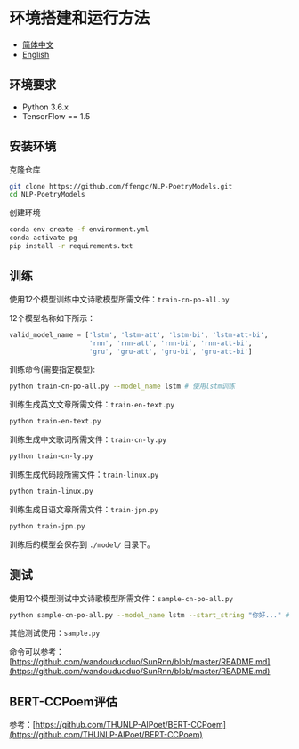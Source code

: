 # 环境搭建和运行方法

- [简体中文](./run-cn.md)
- [English](./run-en.md)

## 环境要求

- Python 3.6.x
- TensorFlow == 1.5

## 安装环境

克隆仓库
```bash
git clone https://github.com/ffengc/NLP-PoetryModels.git
cd NLP-PoetryModels
```

创建环境
```bash
conda env create -f environment.yml
conda activate pg
pip install -r requirements.txt
```

## 训练

使用12个模型训练中文诗歌模型所需文件：`train-cn-po-all.py`

12个模型名称如下所示：

```python
valid_model_name = ['lstm', 'lstm-att', 'lstm-bi', 'lstm-att-bi',
                    'rnn', 'rnn-att', 'rnn-bi', 'rnn-att-bi',
                    'gru', 'gru-att', 'gru-bi', 'gru-att-bi']
```

训练命令(需要指定模型):

```bash
python train-cn-po-all.py --model_name lstm # 使用lstm训练
```

训练生成英文文章所需文件：`train-en-text.py`

```bash
python train-en-text.py
```

训练生成中文歌词所需文件：`train-cn-ly.py`

```bash
python train-cn-ly.py
```

训练生成代码段所需文件：`train-linux.py`

```bash
python train-linux.py
```

训练生成日语文章所需文件：`train-jpn.py`

```bash
python train-jpn.py
```

训练后的模型会保存到 `./model/` 目录下。

## 测试

使用12个模型测试中文诗歌模型所需文件：`sample-cn-po-all.py`

```bash
python sample-cn-po-all.py --model_name lstm --start_string "你好..." # 一般只需要指定模型(必选)和起始句子(可选) 其他参数可在代码中修改
```

其他测试使用：`sample.py`

命令可以参考：[https://github.com/wandouduoduo/SunRnn/blob/master/README.md](https://github.com/wandouduoduo/SunRnn/blob/master/README.md)

## BERT-CCPoem评估

参考：[https://github.com/THUNLP-AIPoet/BERT-CCPoem](https://github.com/THUNLP-AIPoet/BERT-CCPoem)